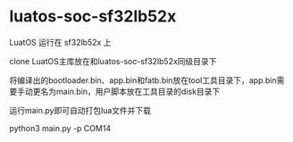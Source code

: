 # luatos-soc-sf32lb52x

LuatOS 运行在 sf32lb52x 上



clone LuatOS主库放在和luatos-soc-sf32lb52x同级目录下



将编译出的bootloader.bin、app.bin和fatb.bin放在tool工具目录下，app.bin需要手动更名为main.bin，用户脚本放在工具目录的disk目录下

运行main.py即可自动打包lua文件并下载

python3 main.py -p COM14